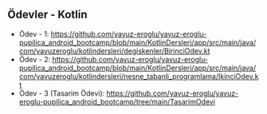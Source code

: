 ## Ödevler - Kotlin
- Ödev - 1: https://github.com/yavuz-eroglu/yavuz-eroglu-pupilica_android_bootcamp/blob/main/KotlinDersleri/app/src/main/java/com/yavuzeroglu/kotlindersleri/degiskenler/BirinciOdev.kt
- Ödev - 2: https://github.com/yavuz-eroglu/yavuz-eroglu-pupilica_android_bootcamp/blob/main/KotlinDersleri/app/src/main/java/com/yavuzeroglu/kotlindersleri/nesne_tabanli_programlama/IkinciOdev.kt
- Ödev - 3 (Tasarim Ödevi): https://github.com/yavuz-eroglu/yavuz-eroglu-pupilica_android_bootcamp/tree/main/TasarimOdevi
